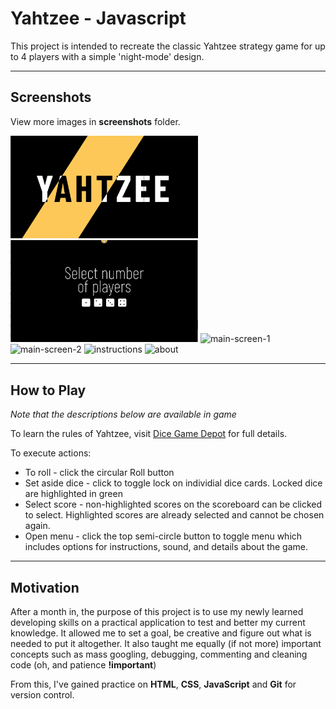 # Yahtzee - Javascript

This project is intended to recreate the classic Yahtzee strategy game for up to 4 players with a simple 'night-mode' design.

---

## Screenshots

View more images in **screenshots** folder.

<img src="screenshots/desktop/1-title-sequence.png" alt="title-sequence" width="300"/>
<img src="screenshots/desktop/2-select-players.png" alt="select-players" width="300"/>
<img src="./screenshots/3-main-screen-p1.png" alt="main-screen-1" width="300"/>
<img src="./screenshots/4-main-screen-p2.png" alt="main-screen-2" width="300"/>
<img src="./screenshots/7-instructions.png" alt="instructions" width="300"/>
<img src="./screenshots/8-about.png" alt="about" width="300"/>

---

## How to Play

_Note that the descriptions below are available in game_

To learn the rules of Yahtzee, visit [Dice Game Depot](https://www.dicegamedepot.com/yahtzee-rules/) for full details.

To execute actions:

-  To roll - click the circular Roll button
-  Set aside dice - click to toggle lock on individial dice cards. Locked dice are highlighted in green
-  Select score - non-highlighted scores on the scoreboard can be clicked to select. Highlighted scores are already selected and cannot be chosen again.
-  Open menu - click the top semi-circle button to toggle menu which includes options for instructions, sound, and details about the game.

---

## Motivation

After a month in, the purpose of this project is to use my newly learned
developing skills on a practical application to test and better my current knowledge. It allowed me to set a goal, be creative and figure out what is needed to put it altogether. It also taught me equally (if not more) important concepts such as mass googling, debugging, commenting and cleaning code (oh, and patience **!important**)

From this, I've gained practice on **HTML**, **CSS**, **JavaScript** and **Git** for version control.
